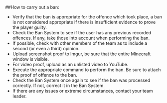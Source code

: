 ##How to carry out a ban:
* Verify that the ban is appropriate for the offence which took place, a ban is not considered appropriate if there is insufficient evidence to prove the player guilty.
* Check the Ban System to see if the user has any previous recorded offences. If any, take those into account when performing the ban.
* If possible, check with other members of the team as to include a second (or even a third) opinion.
* Upload screenshot proof to Imgur, be sure that the entire Minecraft window is visible.
* For video proof, upload as an unlisted video to YouTube.
* Execute the appropriate command to perform the ban. Be sure to attach the proof of offence to the ban.
* Check the Ban System once again to see if the ban was processed correctly. If not, correct it in the Ban System.
* If there are any issues or extreme circumstances, contact your team leader.
